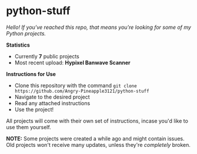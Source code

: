 # python-stuff
*Hello! If you've reached this repo, that means you're looking for some of my Python projects.*

**Statistics**
- Currently **7** public projects
- Most recent upload: **Hypixel Banwave Scanner**

**Instructions for Use**
- Clone this repository with the command `git clone https://github.com/Angry-Pineapple3121/python-stuff`
- Navigate to the desired project
- Read any attached instructions
- Use the project!

All projects will come with their own set of instructions, incase you'd like to use them yourself.

**NOTE:** Some projects were created a while ago and might contain issues. Old projects won't receive many updates, unless they're *completely* broken.
